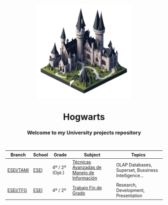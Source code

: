 <div align="center">
    <img src=".github/readme/logo.png" alt="University" title="Hogwarts" width="300" />
    <h1>Hogwarts</h1>
    <h3>Welcome to my University projects repository</h3>
    <br/>

| Branch | School | Grade | Subject | Topics |
| --- | --- | --- | --- | --- |
| [ESEI/TAMI](./tree/ESEI/TAMI) | [ESEI](https://esei.uvigo.es/) | 4º / 2º (Opt.) | [Técnicas Avanzadas de Manejo de Información](https://esei.uvigo.es/es/asignaturas/grao/tecnicas-avanzadas-de-manexo-de-informacion/) | OLAP Databases, Superset, Bussiness Intelligence... |
| [ESEI/TFG](./tree/ESEI/TFG) | [ESEI](https://esei.uvigo.es/) | 4º / 2º | [Trabajo Fin de Grado](https://esei.uvigo.es/es/asignaturas/grao/traballo-de-fin-de-grao/) | Research, Development, Presentation |


</div>
